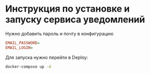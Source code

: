 # Инструкция по установке и запуску сервиса уведомлений

Нужно добавить пароль и почту в конфигурацию

```ini
EMAIL_PASSWORD=
EMAIL_LOGIN=
```

Для запуска нужно перейти в Deploy:
```bash
docker-compose up -d
```